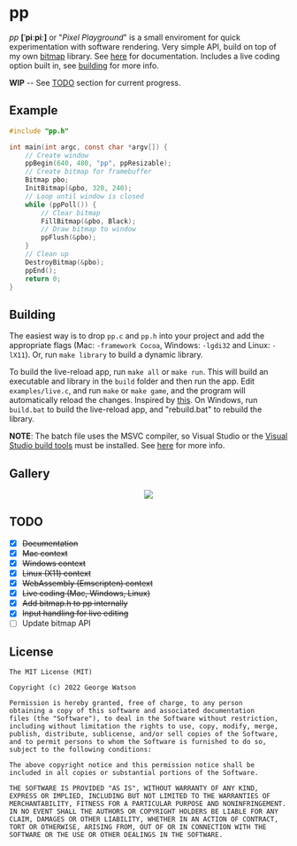 # pp

_pp_ **[ˈpiːpiː]** or "_Pixel Playground_" is a small enviroment for quick experimentation with software rendering. Very simple API, build on top of my own [bitmap](https://github.com/takeiteasy/headers/blob/master/bitmap.h) library. See [here](https://takeiteasy.github.io/pp/) for documentation. Includes a live coding option built in, see [building](https://github.com/takeiteasy/pp#building) for more info.


**WIP** -- See [TODO](https://github.com/takeiteasy/pp#todo) section for current progress.

## Example

```c
#include "pp.h"

int main(int argc, const char *argv[]) {
    // Create window
    ppBegin(640, 480, "pp", ppResizable);
    // Create bitmap for framebuffer
    Bitmap pbo;
    InitBitmap(&pbo, 320, 240);
    // Loop until window is closed
    while (ppPoll()) {
        // Clear bitmap
        FillBitmap(&pbo, Black);
        // Draw bitmap to window
        ppFlush(&pbo);
    }
    // Clean up
    DestroyBitmap(&pbo);
    ppEnd();
    return 0;
}
```

## Building

The easiest way is to drop ```pp.c``` and ```pp.h``` into your project and add the appropriate flags (Mac: ```-framework Cocoa```, Windows: ```-lgdi32``` and Linux: ```-lX11```). Or, run ```make library``` to build a dynamic library.

To build the live-reload app, run ```make all``` or ```make run```. This will build an executable and library in the ```build``` folder and then run the app. Edit ```examples/live.c```, and run ```make``` or ```make game```, and the program will automatically reload the changes. Inspired by [this](https://nullprogram.com/blog/2014/12/23/). On Windows, run ```build.bat``` to build the live-reload app, and "rebuild.bat" to rebuild the library.

**NOTE**: The batch file uses the MSVC compiler, so Visual Studio or the [Visual Studio build tools](https://visualstudio.microsoft.com/downloads/#build-tools-for-visual-studio-2022) must be installed. See [here](https://learn.microsoft.com/en-us/cpp/build/building-on-the-command-line?view=msvc-170#developer_command_prompt_shortcuts) for more info.

## Gallery

<p align="center">
     <img src="https://github.com/takeiteasy/pp/blob/master/live.gif?raw=true">
</p>

## TODO

- [X] ~~Documentation~~
- [X] ~~Mac context~~
- [X] ~~Windows context~~
- [X] ~~Linux (X11) context~~
- [X] ~~WebAssembly (Emscripten) context~~
- [X] ~~Live coding (Mac, Windows, Linux)~~
- [X] ~~Add bitmap.h to pp internally~~
- [X] ~~Input handling for live editing~~
- [ ] Update bitmap API

## License
```
The MIT License (MIT)

Copyright (c) 2022 George Watson

Permission is hereby granted, free of charge, to any person
obtaining a copy of this software and associated documentation
files (the "Software"), to deal in the Software without restriction,
including without limitation the rights to use, copy, modify, merge,
publish, distribute, sublicense, and/or sell copies of the Software,
and to permit persons to whom the Software is furnished to do so,
subject to the following conditions:

The above copyright notice and this permission notice shall be
included in all copies or substantial portions of the Software.

THE SOFTWARE IS PROVIDED "AS IS", WITHOUT WARRANTY OF ANY KIND,
EXPRESS OR IMPLIED, INCLUDING BUT NOT LIMITED TO THE WARRANTIES OF
MERCHANTABILITY, FITNESS FOR A PARTICULAR PURPOSE AND NONINFRINGEMENT.
IN NO EVENT SHALL THE AUTHORS OR COPYRIGHT HOLDERS BE LIABLE FOR ANY
CLAIM, DAMAGES OR OTHER LIABILITY, WHETHER IN AN ACTION OF CONTRACT,
TORT OR OTHERWISE, ARISING FROM, OUT OF OR IN CONNECTION WITH THE
SOFTWARE OR THE USE OR OTHER DEALINGS IN THE SOFTWARE.
```
